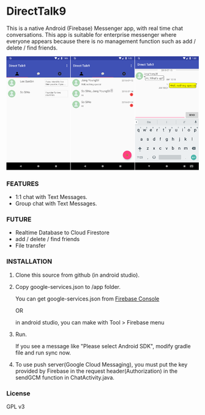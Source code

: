 # DirectTalk9 #
This is a native Android (Firebase) Messenger app, with real time chat conversations.
This app is suitable for enterprise messenger where everyone appears because there is no management function such as add / delete / find friends.

![Screenshot](./Screenshot.png)

### FEATURES ###
- 1:1 chat with Text Messages.
- Group chat with Text Messages.

### FUTURE ###
- Realtime Database to Cloud Firestore
- add / delete / find friends
- File transfer

### INSTALLATION ###
1. Clone this source from github (in android studio).
2. Copy google-services.json to /app folder.

   You can get google-services.json from [Firebase Console](https://support.google.com/firebase/answer/7015592?hl=en)
   
   OR
   
   in android studio, you can make with Tool > Firebase menu 
  
3. Run.
  
   If you see a message like "Please select Android SDK", modify gradle file and run sync now.


4. To use push server(Google Cloud Messaging), you must put the key provided by Firebase in the request header(Authorization) in the sendGCM function in ChatActivity.java.

### License ###
GPL v3